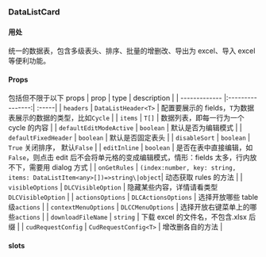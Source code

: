 ### DataListCard

#### 用处

统一的数据表，包含多级表头、排序、批量的增删改、导出为 excel、导入 excel 等便利功能。

#### Props

包括但不限于以下 props
| prop | type | description |
| ------------- |:----------------:| :-----|
| `headers` | `DataListHeader<T>` | 配置要展示的 fields，`T`为数据表展示的数据的类型，比如`Cycle` |
| `items` | `T[]` | 数据列表，即每一行为一个 cycle 的内容 |
| `defaultEditModeActive` | `boolean` | 默认是否为编辑模式 |
| `defaultFixedHeader` | `boolean` | 默认是否固定表头 |
| `disableSort` | `boolean` | `True` 关闭排序， 默认`False` |
| `editInline` | `boolean` | 是否在表中直接编辑，如`False`，则点击 edit 后不会将单元格的变成编辑模式，情形：fields 太多，行内放不下，需要用 dialog 方式 |
| `onGetRules` | `(index:number, key: string, items: DataListItem<any>[])=>string\|object`| 动态获取 rules 的方法 |
| `visibleOptions` | `DLCVisibleOption` | 隐藏某些内容，详情请看类型`DLCVisibleOption` |
| `actionsOptions` | `DLCActionsOptions` | 选择开放哪些 table 级`actions` |
| `contextMenuOptions` | `DLCCMenuOptions` | 选择开放右键菜单上的哪些`actions` |
| `downloadFileName` | `string` | 下载 excel 的文件名，不包含.xlsx 后缀 |
| `cudRequestConfig` | `CudRequestConfig<T>` | 增改删各自的方法 |

#### slots
